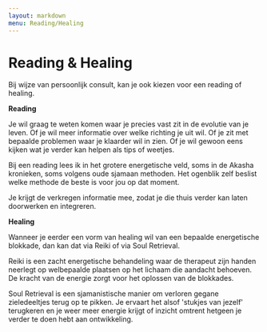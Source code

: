 ```yaml
---
layout: markdown
menu: Reading/Healing
---
```

# Reading & Healing

Bij wijze van persoonlijk consult, kan je ook kiezen voor een reading of healing.

**Reading**

Je wil graag te weten komen waar je precies vast zit in de evolutie van je leven. Of je wil meer informatie over welke richting je uit wil. Of je zit met bepaalde problemen waar je klaarder wil in zien. Of je wil gewoon eens kijken wat je verder kan helpen als tips of weetjes. 

Bij een reading lees ik in het grotere energetische veld, soms in de Akasha kronieken, soms volgens oude sjamaan methoden. Het ogenblik zelf beslist welke methode de beste is voor jou op dat moment. 

Je krijgt de verkregen informatie mee, zodat je die thuis verder kan laten doorwerken en integreren.


**Healing**

Wanneer je eerder een vorm van healing wil van een bepaalde energetische blokkade, dan kan dat via Reiki of via Soul Retrieval. 

Reiki is een zacht energetische behandeling waar de therapeut zijn handen neerlegt op welbepaalde plaatsen op het lichaam die aandacht behoeven. De kracht van de energie zorgt voor het oplossen van de blokkades.

Soul Retrieval is een sjamanistische manier om verloren gegane zieledeeltjes terug op te pikken. Je ervaart het alsof 'stukjes van jezelf' terugkeren en je weer meer energie krijgt of inzicht omtrent hetgeen je verder te doen hebt aan ontwikkeling. 

